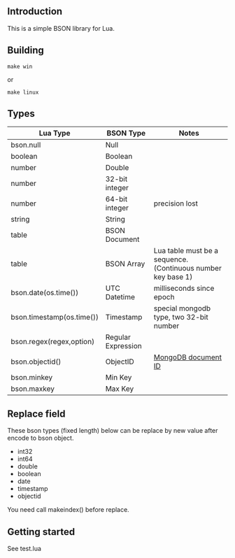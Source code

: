 ## Introduction

This is a simple BSON library for Lua. 

## Building

```
make win
```
or
```
make linux
```

## Types

<table>
<th>Lua Type</th><th>BSON Type</th><th>Notes</th>
<tbody>
<tr><td>bson.null</td><td>Null</td><td></td></tr>
<tr><td>boolean</td><td>Boolean</td><td></td></tr>
<tr><td>number</td><td>Double</td><td></td></tr>
<tr><td>number</td><td>32-bit integer</td><td></td></tr>
<tr><td>number</td><td>64-bit integer</td><td>precision lost</td></tr>
<tr><td>string</td><td>String</td><td></td></tr>
<tr><td>table</td><td>BSON Document</td><td></td></tr>
<tr><td>table</td><td>BSON Array</td><td>Lua table must be a sequence. (Continuous number key base 1)</td></tr>
<tr><td>bson.date(os.time())</td><td>UTC Datetime</td><td>milliseconds since epoch</td></tr>
<tr><td>bson.timestamp(os.time())</td><td>Timestamp</td><td>special mongodb type, two 32-bit number</td></tr>
<tr><td>bson.regex(regex,option)</td><td>Regular Expression</td><td></td></tr>	
<tr><td>bson.objectid()</td><td>ObjectID</td><td><a href="http://www.mongodb.org/display/DOCS/Object+IDs">MongoDB document ID</a></td></tr>
<tr><td>bson.minkey</td><td>Min Key</td><td></td></tr>
<tr><td>bson.maxkey</td><td>Max Key</td><td></td></tr>
<tbody>
</table>

## Replace field

These bson types (fixed length) below can be replace by new value after encode to bson object.

* int32
* int64
* double
* boolean
* date
* timestamp
* objectid

You need call makeindex() before replace.

## Getting started

See test.lua

